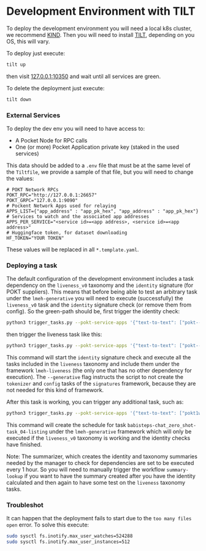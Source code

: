 # Development Environment with TILT

To deploy the development environment you will need a local k8s cluster, we recommend [KIND](https://kind.sigs.k8s.io/).
Then you will need to install [TILT](https://docs.tilt.dev/), depending on you OS, this will vary.

To deploy just execute:

```bash
tilt up
```

then visit [127.0.0.1:10350](127.0.0.1:10350) and wait until all services are green.

To delete the deployment just execute:

```bash
tilt down
```

### External Services

To deploy the dev env you will need to have access to:
- A Pocket Node for RPC calls
- One (or more) Pocket Application private key (staked in the used services)

This data should be added to a `.env` file that must be at the same level of the `Tiltfile`, we provide a sample of that file, but you will need to change the values:
```dotenv
# POKT Network RPCs
POKT_RPC="http://127.0.0.1:26657"
POKT_GRPC="127.0.0.1:9090"
# Pockent Network Apps used for relaying
APPS_LIST={"app_address" : "app_pk_hex", "app_address" : "app_pk_hex"}
# Services to watch and the associated app addresses 
APPS_PER_SERVICE="<service id>=<app address>, <service id>=<app address>"
# Huggingface token, for dataset downloading
HF_TOKEN="YOUR TOKEN"
```

These values will be replaced in all `*.template.yaml`. 

### Deploying a task

The default configuration of the development environment includes a task dependency on the `liveness_v0` taxonomy and the `identity` signature (for POKT suppliers). This means that before being able to test an arbitrary task under the `lmeh-generative` you will need to execute (successfully) the `liveness_v0` task and the `identity` signature check (or remove them from config).
So the green-path should be, first trigger the identity check:
```bash
python3 trigger_tasks.py --pokt-service-apps '{"text-to-text": ["pokt---APP-ADDRESS"]}' --identity
```
then trigger the liveness task like this:

```bash
python3 trigger_tasks.py --pokt-service-apps '{"text-to-text": ["pokt---APP-ADDRESS"]}' --generative --taxonomy liveness --framework-postfix liveness
```

This command will start the `identity` signature check and execute all the tasks included in the `liveness` taxonomy and include them under the framework `lmeh-liveness` (the only one that has no other dependency for execution). The `--generative` flag instructs the script to not create the `tokenizer` and `config` tasks of the `signatures` framework, because they are not needed for this kind of framework.

After this task is working, you can trigger any additional task, such as:
```bash
python3 trigger_tasks.py --pokt-service-apps '{"text-to-text": ["pokt1wvn4a8kj4mfnq0cjakadskxwr2zkev35psjxh9"]}' --generative --task babisteps-chat_zero_shot-task_04-listing
```
This command will create the schedule for task `babisteps-chat_zero_shot-task_04-listing` under the `lmeh-generative` framework which will only be executed if the `liveness_v0` taxonomy is working and the identity checks have finished.

Note: The summarizer, which creates the identity and taxonomy summaries needed by the manager to check for dependencies are set to be executed every 1 hour. So you will need to manually trigger the workflow `summary-lookup` if you want to have the summary created after you have the identity calculated and then again to have some test on the `liveness` taxonomy tasks.




### Troubleshot

It can happen that the deployment fails to start due to the `too many files open` error. To solve this execute:

```bash
sudo sysctl fs.inotify.max_user_watches=524288
sudo sysctl fs.inotify.max_user_instances=512
```